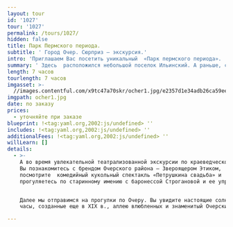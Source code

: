 ```yaml
---
layout: tour
id: '1027'
tour: '1027'
permalink: /tours/1027/
hidden: false
title: Парк Пермского периода.
subtitle: ' Город Очер. Сюрприз – экскурсия.'
intro: 'Приглашаем Вас посетить уникальный  «Парк пермского периода». '
summary: ' Здесь  расположился небольшой поселок Ильинский. А раньше, с конца XVII в. и до начала XX в., это была столица пермских владений Строгановых.'
length: 7 часов
tourlength: 7 часов
imgasset: >-
  //images.contentful.com/x9tc47a70skr/ocher1.jpg/e2357d1e34adb26ca59eeeb5da080f07/ocher1.jpg
imgpath: ocher1.jpg
date: по заказу
prices:
  - уточняйте при заказе
blueprint: !<tag:yaml.org,2002:js/undefined> ''
includes: !<tag:yaml.org,2002:js/undefined> ''
additionalFees: !<tag:yaml.org,2002:js/undefined> ''
willLearn: []
details:
  - >-
    А во время увлекательной театрализованной экскурсии по краеведческому музею
    Вы познакомитесь с брендом Очерского района – Звероящером Этиком,
    посмотрите  комедийный кукольный спектакль «Петрушкина свадьба» и
    прогуляетесь по старинному имению с баронессой Строгановой и ее управляющим.


    Далее мы отправимся на прогулки по Очеру. Вы увидите настоящие солнечные
    часы, созданные еще в XIX в., аллею влюбленных и знаменитый Очерский пруд. 

---
```

